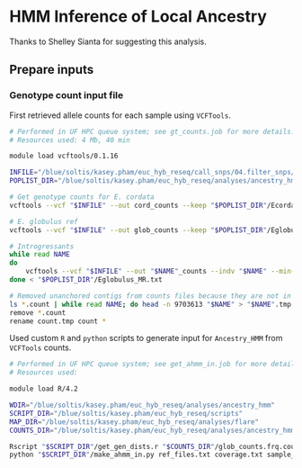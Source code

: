 # HMM Inference of Local Ancestry
Thanks to Shelley Sianta for suggesting this analysis.

## Prepare inputs
### Genotype count input file

First retrieved allele counts for each sample using `VCFTools`.

```bash
# Performed in UF HPC queue system; see gt_counts.job for more details.
# Resources used: 4 Mb, 40 min

module load vcftools/0.1.16 

INFILE="/blue/soltis/kasey.pham/euc_hyb_reseq/call_snps/04.filter_snps/maf0.00/meehan_all_fil_maf0.00_snps.vcf"
POPLIST_DIR="/blue/soltis/kasey.pham/euc_hyb_reseq/analyses/ancestry_hmm"

# Get genotype counts for E. cordata
vcftools --vcf "$INFILE" --out cord_counts --keep "$POPLIST_DIR"/Ecordata.txt --min-alleles 1 --max-alleles 2 --counts

# E. globulus ref
vcftools --vcf "$INFILE" --out glob_counts --keep "$POPLIST_DIR"/Eglobulus_ref.txt --min-alleles 1 --max-alleles 2 --counts

# Introgressants
while read NAME
do
    vcftools --vcf "$INFILE" --out "$NAME"_counts --indv "$NAME" --min-alleles 1 --max-alleles 2 --counts
done < "$POPLIST_DIR"/Eglobulus_MR.txt

# Removed unanchored contigs from counts files because they are not in genetic map
ls *.count | while read NAME; do head -n 9703613 "$NAME" > "$NAME".tmp; done
remove *.count
rename count.tmp count *
```

Used custom `R` and `python` scripts to generate input for `Ancestry_HMM` from `VCFTools` counts.
```bash
# Performed in UF HPC queue system; see get_ahmm_in.job for more details
# Resources used:

module load R/4.2

WDIR="/blue/soltis/kasey.pham/euc_hyb_reseq/analyses/ancestry_hmm"
SCRIPT_DIR="/blue/soltis/kasey.pham/euc_hyb_reseq/scripts"
MAP_DIR="/blue/soltis/kasey.pham/euc_hyb_reseq/analyses/flare"
COUNTS_DIR="/blue/soltis/kasey.pham/euc_hyb_reseq/analyses/ancestry_hmm"

Rscript "$SCRIPT_DIR"/get_gen_dists.r "$COUNTS_DIR"/glob_counts.frq.count "$MAP_DIR"/1060_LH_F2_manual_copy.map gen_dists.tab
python "$SCRIPT_DIR"/make_ahmm_in.py ref_files.txt coverage.txt sample_files.txt gen_dists.tab meehan_all_ahmm_in.tab
```

